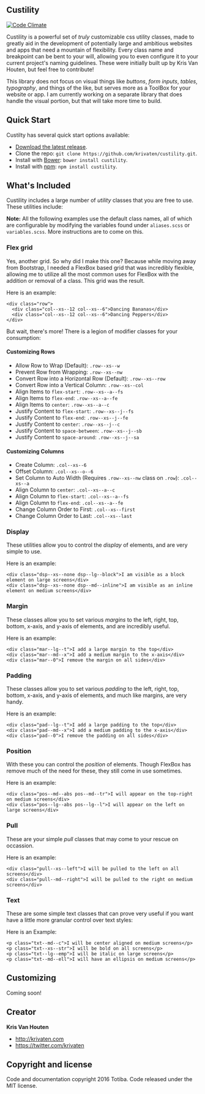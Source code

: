 ## Custility
[![Code Climate](https://codeclimate.com/github/krivaten/custility/badges/gpa.svg)](https://codeclimate.com/github/krivaten/custility)

Custility is a powerful set of _truly_ customizable css utility classes, made to greatly aid in the development of potentially large and ambitious websites and apps that need a mountain of flexibility. Every class name and breakpoint can be bent to your will, allowing you to even configure it to your current project's naming guidelines. These were initially built up by Kris Van Houten, but feel free to contribute!

This library does not focus on visual things like _buttons_, _form inputs_, _tables_, _typography_, and things of the like, but serves more as a ToolBox for your website or app. I am currently working on a separate library that does handle the visual portion, but that will take more time to build.

## Quick Start

Custilty has several quick start options available:

- [Download the latest release](https://github.com/krivaten/custility/archive/master.zip).
- Clone the repo: `git clone https://github.com/krivaten/custility.git`.
- Install with [Bower](http://bower.io): `bower install custility`.
- Install with [npm](https://www.npmjs.com): `npm install custility`.

## What's Included

Custility includes a large number of _utility_ classes that you are free to use. These utilities include:

**Note:** All the following examples use the default class names, all of which are configurable by modifying the variables found under `aliases.scss` or `variables.scss`. More instructions are to come on this.

### Flex grid
Yes, another grid. So why did I make this one? Because while moving away from Bootstrap, I needed a FlexBox based grid that was incredibly flexible, allowing me to utilize all the most common uses for FlexBox with the addition or removal of a class. This grid was the result.

Here is an example:

```
<div class="row">
  <div class="col--xs--12 col--xs--6">Dancing Bananas</div>
  <div class="col--xs--12 col--xs--6">Dancing Peppers</div>
</div>
```

But wait, there's more! There is a legion of modifier classes for your consumption:

#### Customizing Rows
- Allow Row to Wrap (Default): `.row--xs--w`
- Prevent Row from Wrapping: `.row--xs--nw`
- Convert Row into a Horizontal Row (Default): `.row--xs--row`
- Convert Row into a Vertical Column: `.row--xs--col`
- Align Items to `flex-start`: `.row--xs--a--fs`
- Align Items to `flex-end`: `.row--xs--a--fe`
- Align Items to `center`: `.row--xs--a--c`
- Justify Content to `flex-start`: `.row--xs--j--fs`
- Justify Content to `flex-end`: `.row--xs--j--fe`
- Justify Content to `center`: `.row--xs--j--c`
- Justify Content to `space-between`: `.row--xs--j--sb`
- Justify Content to `space-around`: `.row--xs--j--sa`

#### Customizing Columns
- Create Column: `.col--xs--6`
- Offset Column: `.col--xs--o--6`
- Set Column to Auto Width (Requires `.row--xs--nw` class on `.row`): `.col--xs--a`
- Align Column to `center`: `.col--xs--a--c`
- Align Column to `flex-start`: `.col--xs--a--fs`
- Align Column to `flex-end`: `.col--xs--a--fe`
- Change Column Order to First: `.col--xs--first`
- Change Column Order to Last: `.col--xs--last`

### Display
These utilities allow you to control the _display_ of elements, and are very simple to use.

Here is an example:

```
<div class="dsp--xs--none dsp--lg--block">I am visible as a block element on large screens</div>
<div class="dsp--xs--none dsp--md--inline">I am visible as an inline element on medium screens</div>
```

### Margin
These classes allow you to set various _margins_ to the left, right, top, bottom, x-axis, and y-axis of elements, and are incredibly useful.

Here is an example:

```
<div class="mar--lg--t">I add a large margin to the top</div>
<div class="mar--md--x">I add a medium margin to the x-axis</div>
<div class="mar--0">I remove the margin on all sides</div>
```

### Padding
These classes allow you to set various _padding_ to the left, right, top, bottom, x-axis, and y-axis of elements, and much like margins, are very handy.

Here is an example:

```
<div class="pad--lg--t">I add a large padding to the top</div>
<div class="pad--md--x">I add a medium padding to the x-axis</div>
<div class="pad--0">I remove the padding on all sides</div>
```

### Position
With these you can control the _position_ of elements. Though FlexBox has remove much of the need for these, they still come in use sometimes.

Here is an example:
```
<div class="pos--md--abs pos--md--tr">I will appear on the top-right on medium screens</div>
<div class="pos--lg--abs pos--lg--l">I will appear on the left on large screens</div>
```

### Pull
These are your simple _pull_ classes that may come to your rescue on occassion.

Here is an example:
```
<div class="pull--xs--left">I will be pulled to the left on all screens</div>
<div class="pull--md--right">I will be pulled to the right on medium screens</div>
```

### Text
These are some simple text classes that can prove very useful if you want have a little more granular control over text styles:

Here is an Example:
```
<p class="txt--md--c">I will be center aligned on medium screens</p>
<p class="txt--xs--str">I will be bold on all screens</p>
<p class="txt--lg--emp">I will be italic on large screens</p>
<p class="txt--md--ell">I will have an ellipsis on medium screens</p>
```

## Customizing
Coming soon!

## Creator

**Kris Van Houten**
- <http://krivaten.com>
- <https://twitter.com/krivaten>

## Copyright and license

Code and documentation copyright 2016 Totiba. Code released under the MIT license.
